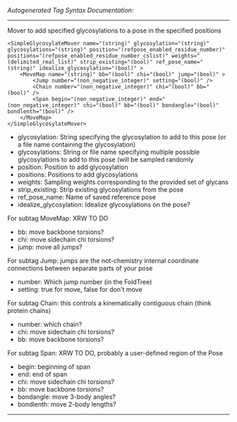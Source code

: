 _Autogenerated Tag Syntax Documentation:_

---
Mover to add specified glycosylations to a pose in the specified positions

```
<SimpleGlycosylateMover name="(string)" glycosylation="(string)" glycosylations="(string)" position="(refpose_enabled_residue_number)" positions="(refpose_enabled_residue_number_cslist)" weights="(delimited_real_list)" strip_existing="(bool)" ref_pose_name="(string)" idealize_glycosylation="(bool)" >
    <MoveMap name="(string)" bb="(bool)" chi="(bool)" jump="(bool)" >
        <Jump number="(non_negative_integer)" setting="(bool)" />
        <Chain number="(non_negative_integer)" chi="(bool)" bb="(bool)" />
        <Span begin="(non_negative_integer)" end="(non_negative_integer)" chi="(bool)" bb="(bool)" bondangle="(bool)" bondlenth="(bool)" />
    </MoveMap>
</SimpleGlycosylateMover>
```

-   glycosylation: String specifying the glycosylation to add to this pose (or a file name containing the glycosylation)
-   glycosylations: String or file name specifying multiple possible glycosylations to add to this pose (will be sampled randomly
-   position: Position to add glycosylation
-   positions: Positions to add glycosylations
-   weights: Sampling weights corresponding to the provided set of glycans
-   strip_existing: Strip existing glycosylations from the pose
-   ref_pose_name: Name of saved reference pose
-   idealize_glycosylation: Idealize glycosylations on the pose?


For subtag MoveMap: XRW TO DO

-   bb: move backbone torsions?
-   chi: move sidechain chi torsions?
-   jump: move all jumps?


For subtag Jump: jumps are the not-chemistry internal coordinate connections between separate parts of your pose

-   number: Which jump number (in the FoldTree)
-   setting: true for move, false for don't move

For subtag Chain: this controls a kinematically contiguous chain (think protein chains)

-   number: which chain?
-   chi: move sidechain chi torsions?
-   bb: move backbone torsions?

For subtag Span: XRW TO DO, probably a user-defined region of the Pose

-   begin: beginning of span
-   end: end of span
-   chi: move sidechain chi torsions?
-   bb: move backbone torsions?
-   bondangle: move 3-body angles?
-   bondlenth: move 2-body lengths?

---
